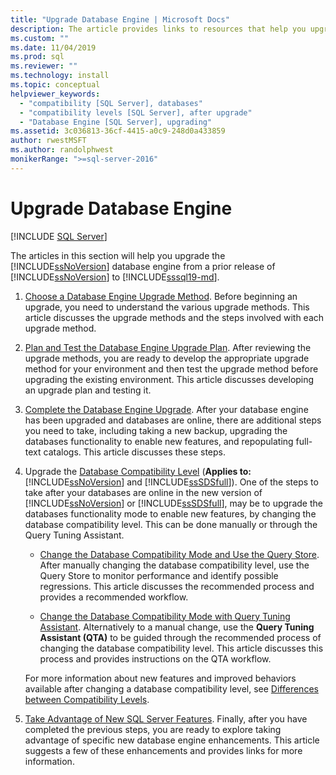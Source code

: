 ```yaml
---
title: "Upgrade Database Engine | Microsoft Docs"
description: The article provides links to resources that help you upgrade the SQL Server Database Engine from a prior release of SQL Server to SQL Server 2019.
ms.custom: ""
ms.date: 11/04/2019
ms.prod: sql
ms.reviewer: ""
ms.technology: install
ms.topic: conceptual
helpviewer_keywords: 
  - "compatibility [SQL Server], databases"
  - "compatibility levels [SQL Server], after upgrade"
  - "Database Engine [SQL Server], upgrading"
ms.assetid: 3c036813-36cf-4415-a0c9-248d0a433859
author: rwestMSFT
ms.author: randolphwest
monikerRange: ">=sql-server-2016"
---
```

# Upgrade Database Engine

 [!INCLUDE [SQL Server](../../includes/applies-to-version/sqlserver.md)]
  
  The articles in this section will help you upgrade the [!INCLUDE[ssNoVersion](../../includes/ssnoversion-md.md)] database engine from a prior release of [!INCLUDE[ssNoVersion](../../includes/ssnoversion-md.md)] to [!INCLUDE[sssql19-md](../../includes/sssql19-md.md)].  
  
1.  [Choose a Database Engine Upgrade Method](../../database-engine/install-windows/choose-a-database-engine-upgrade-method.md). Before beginning an upgrade, you need to understand the various upgrade methods. This article discusses the upgrade methods and the steps involved with each upgrade method.  
  
2.  [Plan and Test the Database Engine Upgrade Plan](../../database-engine/install-windows/plan-and-test-the-database-engine-upgrade-plan.md). After reviewing the upgrade methods, you are ready to develop the appropriate upgrade method for your environment and then test the upgrade method before upgrading the existing environment. This article discusses developing an upgrade plan and testing it.  
  
3.  [Complete the Database Engine Upgrade](../../database-engine/install-windows/complete-the-database-engine-upgrade.md). After your database engine has been upgraded and databases are online, there are additional steps you need to take, including taking a new backup, upgrading the databases functionality to enable new features, and repopulating full-text catalogs. This article discusses these steps.  
  
4.  Upgrade the [Database Compatibility Level](../../t-sql/statements/alter-database-transact-sql-compatibility-level.md#compatibility-levels-and-database-engine-upgrades) (**Applies to:** [!INCLUDE[ssNoVersion](../../includes/ssnoversion-md.md)] and [!INCLUDE[ssSDSfull](../../includes/sssdsfull-md.md)]). One of the steps to take after your databases are online in the new version of [!INCLUDE[ssNoVersion](../../includes/ssnoversion-md.md)] or [!INCLUDE[ssSDSfull](../../includes/sssdsfull-md.md)], may be to upgrade the databases functionality mode to enable new features, by changing the database compatibility level. This can be done manually or through the Query Tuning Assistant. 

    - [Change the Database Compatibility Mode and Use the Query Store](../../database-engine/install-windows/change-the-database-compatibility-mode-and-use-the-query-store.md). After manually changing the database compatibility level, use the Query Store to monitor performance and identify possible regressions. This article discusses the recommended process and provides a recommended workflow.  

    - [Change the Database Compatibility Mode with Query Tuning Assistant](../../relational-databases/performance/upgrade-dbcompat-using-qta.md). Alternatively to a manual change, use the **Query Tuning Assistant (QTA)** to be guided through the recommended process of changing the database compatibility level. This article discusses this process and provides instructions on the QTA workflow.  

    For more information about new features and improved behaviors available after changing a database compatibility level, see [Differences between Compatibility Levels](../../t-sql/statements/alter-database-transact-sql-compatibility-level.md#compatibility-levels-and-stored-procedures).

5.  [Take Advantage of New SQL Server Features](https://www.microsoft.com/sql-server/sql-server-2019). Finally, after you have completed the previous steps, you are ready to explore taking advantage of specific new database engine enhancements. This article suggests a few of these enhancements and provides links for more information.  
  
  
